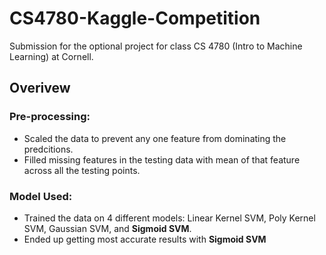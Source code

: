 # CS4780-Kaggle-Competition

Submission for the optional project for class CS 4780 (Intro to Machine Learning) at Cornell.

## Overivew
### Pre-processing:
- Scaled the data to prevent any one feature from dominating the predcitions.
- Filled missing features in the testing data with mean of that feature across all the testing points.
### Model Used:
- Trained the data on 4 different models: Linear Kernel SVM, Poly Kernel SVM, Gaussian SVM, and <strong>Sigmoid SVM</strong>.
- Ended up getting most accurate results with <strong>Sigmoid SVM</strong>
